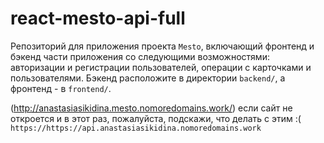# react-mesto-api-full
Репозиторий для приложения проекта `Mesto`, включающий фронтенд и бэкенд части приложения со следующими возможностями: авторизации и регистрации пользователей, операции с карточками и пользователями. Бэкенд расположите в директории `backend/`, а фронтенд - в `frontend/`. 

 (http://anastasiasikidina.mesto.nomoredomains.work/) если сайт не откроется и в этот раз, пожалуйста, подскажи, что делать с этим :( 
`https://https://api.anastasiasikidina.nomoredomains.work`
